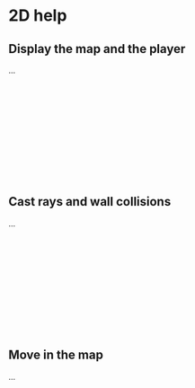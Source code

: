 # 2D help

## Display the map and the player

...

<br><br><br><br><br><br><br><br><br><br>

## Cast rays and wall collisions

...

<br><br><br><br><br><br><br><br><br><br>

## Move in the map

...
